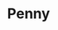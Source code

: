 ---
title: "Penny"
url: /klagenfurt-am-woerthersee/penny-ferdinand-wedenigstrasse/
shop: Supermarkt
---